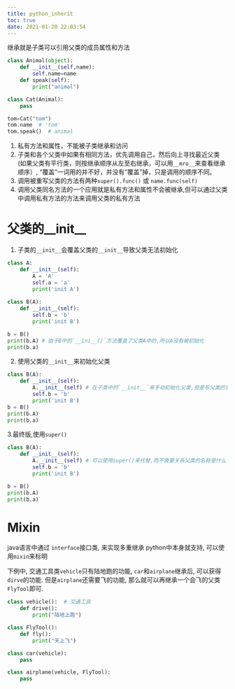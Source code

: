 ```yaml
---
title: python_inherit
toc: true
date: 2021-01-20 22:03:54
---
```

继承就是子类可以引用父类的成员属性和方法
```py
class Animal(object):
    def __init__(self,name):
        self.name=name
    def speak(self):
        print("animal")

class Cat(Animal):
    pass

tom=Cat("tom")
tom.name  # 'tom'
tom.speak()  # animal
```

1. 私有方法和属性，不能被子类继承和访问
2. 子类和各个父类中如果有相同方法，优先调用自己，然后向上寻找最近父类(如果父类有平行类，则按继承顺序从左至右继承，可以用`__mro__`来查看继承顺序）, “覆盖”一词用的并不好，并没有“覆盖”掉，只是调用的顺序不同。
3. 调用被重写父类的方法有两种`super().func()` 或 `name.func(self)`
4. 调用父类同名方法的一个应用就是私有方法和属性不会被继承,但可以通过父类中调用私有方法的方法来调用父类的私有方法

# 父类的__init__
1. 子类的`__init__`会覆盖父类的`__init__`导致父类无法初始化
```python
class A:
    def __init__(self):
        A = 'A'
        self.a = 'a'
        print('init A')
        
class B(A):
    def __init__(self):
        self.b = 'b'
        print('init B')

b = B()
print(b.A) # 由于B中的`__ini__()`方法覆盖了父类A中的,所以A没有被初始化
print(b.a)
```

2. 使用父类的`__init__`来初始化父类
```python
class B(A):
    def __init__(self):
        A.__init__(self) # 在子类中的`__init__`来手动初始化父类,但是写父类的名称还不够智能,可以使用super()来代替
        self.b = 'b'
        print('init B')
b = B()
print(b.A)
print(b.a)
```


3.最终版,使用`super()`
```python
class B(A):
    def __init__(self):
        A.__init__(self) # 可以使用super()来代替,而不需要关系父类的名称是什么
        self.b = 'b'
        print('init B')

b = B()
print(b.A)
print(b.a)
```






# Mixin
java语言中通过 `interface`接口类, 来实现多重继承
python中本身就支持, 可以使用`mixin`来标明

下例中, 交通工具类`vehicle`只有陆地跑的功能, `car`和`airplane`继承后, 可以获得`dirve`的功能. 但是`airplane`还需要飞的功能, 那么就可以再继承一个会飞的父类`FlyTool`即可.
```python
class vehicle():  # 交通工具
    def drive():
        print("陆地上跑")

class FlyTool():
    def fly():
        print("天上飞")

class car(vehicle):
    pass

class airplane(vehicle, FlyTool):
    pass

```